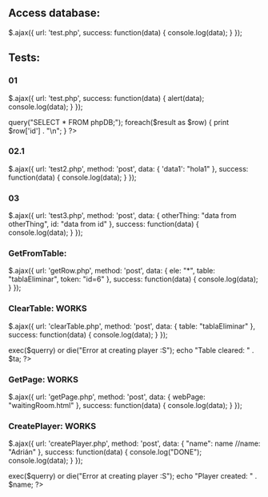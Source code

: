 ## Access database:

<?php
    include("setup.php");
?>

$.ajax({
  url: 'test.php',
  success: function(data) {
    console.log(data);
  }
});




## Tests:
### 01
$.ajax({
  url: 'test.php',
  success: function(data) {
    alert(data);
    console.log(data);
  }
});

<?php
    $myPDO = new PDO('sqlite:/home/ubuntu/DB/mydatabase.db');
    $result = $myPDO->query("SELECT * FROM phpDB;");
    foreach($result as $row) {
        print $row['id'] . "\n";
    }
?>

### 02.1
$.ajax({
  url: 'test2.php',
  method: 'post',
  data: {
    'data1': "hola1"
  },
  success: function(data) {
    console.log(data);
  }
});

<?php
    include("setup.php");
    print $_POST['data1']
?>

### 03
$.ajax({
  url: 'test3.php',
  method: 'post',
  data: {
    otherThing: "data from otherThing",
    id: "data from id"
  },
  success: function(data) {
    console.log(data);
  }
});

<?php
    include("setup.php");
    print $_POST['otherThing'];
    print $_POST['id']
?>

### GetFromTable:
$.ajax({
  url: 'getRow.php',
  method: 'post',
  data: {
    ele: "*",
    table: "tablaEliminar",
    token: "id=6"
  },
  success: function(data) {
    console.log(data);
  }
});


### ClearTable: WORKS
$.ajax({
  url: 'clearTable.php',
  method: 'post',
  data: {
    table: "tablaEliminar"
  },
  success: function(data) {
    console.log(data);
  }
});
<?php
    include("setup.php");
    $ta = $_POST['table'];
    $querry = "DELETE FROM " . $ta;
    $db->exec($querry) or die("Error at creating player :S");
    echo "Table cleared: " . $ta;
?>

### GetPage: WORKS
$.ajax({
  url: 'getPage.php',
  method: 'post',
  data: {
    webPage: "waitingRoom.html"
  },
  success: function(data) {
    console.log(data);
  }
});
<?php
    $fileName = $_POST["webPage"];
    $myfile = fopen($fileName, "r") or die("Unable to open the file: " . $fileName . "!");
    echo fread($myfile,filesize($fileName));
    fclose($myfile);
?>

### CreatePlayer: WORKS
$.ajax({
  url: 'createPlayer.php',
  method: 'post',
  data: {
      "name": name //name: "Adrián"
  },
  success: function(data) {
      console.log("DONE");
      console.log(data);
  }
});

<?php
    include("setup.php");
    $name = $_POST['name'];
    $querry = "INSERT INTO Players (name) VALUES('$name')";
    $db->exec($querry) or die("Error at creating player :S");
    echo "Player created: " . $name;
?>

